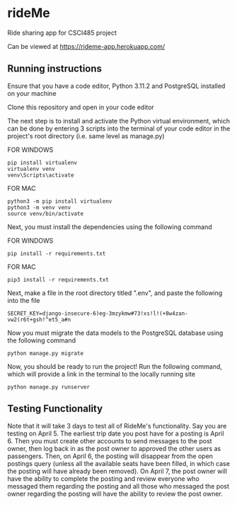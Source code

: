 # rideMe

Ride sharing app for CSCI485 project

Can be viewed at https://rideme-app.herokuapp.com/ 

## Running instructions

Ensure that you have a code editor, Python 3.11.2 and PostgreSQL installed on 
your machine

Clone this repository and open in your code editor

The next step is to install and activate the Python virtual environment, which
can be done by entering 3 scripts into the terminal of your code editor in the 
project's root directory (i.e. same level as manage.py)

FOR WINDOWS 
```
pip install virtualenv
virtualenv venv
venv\Scripts\activate
```

FOR MAC 
```
python3 -m pip install virtualenv
python3 -m venv venv
source venv/bin/activate
```
Next, you must install the dependencies using the following command

FOR WINDOWS
```
pip install -r requirements.txt
```

FOR MAC
```
pip3 install -r requirements.txt
```

Next, make a file in the root directory titled ".env", and paste the following into
the file
```
SECRET_KEY=django-insecure-6)eg-3mzykmw#73!xs!l!(+8w4zan-vw2(r6t+gsh!^et5_a#n
```

Now you must migrate the data models to the PostgreSQL database using the following
command
```
python manage.py migrate
```

Now, you should be ready to run the project! Run the following command, which will 
provide a link in the terminal to the locally running site
```
python manage.py runserver
```

## Testing Functionality

Note that it will take 3 days to test all of RideMe's functionality. Say you are testing
on April 5. The earliest trip date you post have for a posting is April 6. Then you must
create other accounts to send messages to the post owner, then log back in as the post
owner to approved the other users as passengers. Then, on April 6, the posting will 
disappear from the open postings query (unless all the available seats have been filled, 
in which case the posting will have already been removed). On April 7, the post owner will 
have the ability to complete the posting and review everyone who messaged them regarding 
the posting and all those who messaged the post owner regarding the posting will have the 
ability to review the post owner.
